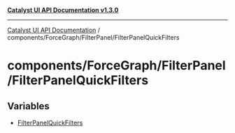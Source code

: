 [**Catalyst UI API Documentation v1.3.0**](../../../../README.md)

---

[Catalyst UI API Documentation](../../../../README.md) / components/ForceGraph/FilterPanel/FilterPanelQuickFilters

# components/ForceGraph/FilterPanel/FilterPanelQuickFilters

## Variables

- [FilterPanelQuickFilters](variables/FilterPanelQuickFilters.md)
